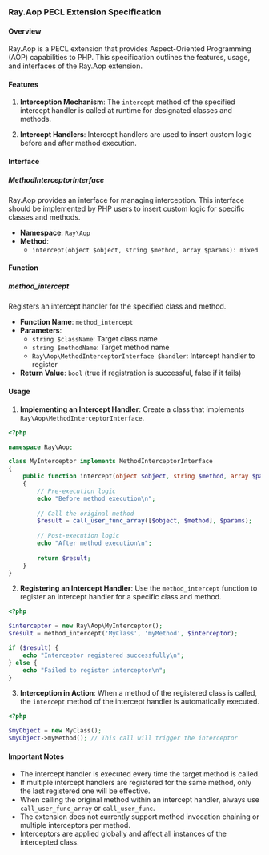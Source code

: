 ### Ray.Aop PECL Extension Specification

#### Overview
Ray.Aop is a PECL extension that provides Aspect-Oriented Programming (AOP) capabilities to PHP. This specification outlines the features, usage, and interfaces of the Ray.Aop extension.

#### Features
1. **Interception Mechanism**:
   The `intercept` method of the specified intercept handler is called at runtime for designated classes and methods.

2. **Intercept Handlers**:
   Intercept handlers are used to insert custom logic before and after method execution.

#### Interface

##### MethodInterceptorInterface

Ray.Aop provides an interface for managing interception. This interface should be implemented by PHP users to insert custom logic for specific classes and methods.

- **Namespace**: `Ray\Aop`
- **Method**:
    - `intercept(object $object, string $method, array $params): mixed`

#### Function

##### method_intercept
Registers an intercept handler for the specified class and method.

- **Function Name**: `method_intercept`
- **Parameters**:
    - `string $className`: Target class name
    - `string $methodName`: Target method name
    - `Ray\Aop\MethodInterceptorInterface $handler`: Intercept handler to register
- **Return Value**: `bool` (true if registration is successful, false if it fails)

#### Usage

1. **Implementing an Intercept Handler**:
   Create a class that implements `Ray\Aop\MethodInterceptorInterface`.

```php
<?php

namespace Ray\Aop;

class MyInterceptor implements MethodInterceptorInterface
{
    public function intercept(object $object, string $method, array $params): mixed
    {
        // Pre-execution logic
        echo "Before method execution\n";
        
        // Call the original method
        $result = call_user_func_array([$object, $method], $params);
        
        // Post-execution logic
        echo "After method execution\n";
        
        return $result;
    }
}
```

2. **Registering an Intercept Handler**:
   Use the `method_intercept` function to register an intercept handler for a specific class and method.

```php
<?php

$interceptor = new Ray\Aop\MyInterceptor();
$result = method_intercept('MyClass', 'myMethod', $interceptor);

if ($result) {
    echo "Interceptor registered successfully\n";
} else {
    echo "Failed to register interceptor\n";
}
```

3. **Interception in Action**:
   When a method of the registered class is called, the `intercept` method of the intercept handler is automatically executed.

```php
<?php

$myObject = new MyClass();
$myObject->myMethod(); // This call will trigger the interceptor
```

#### Important Notes

- The intercept handler is executed every time the target method is called.
- If multiple intercept handlers are registered for the same method, only the last registered one will be effective.
- When calling the original method within an intercept handler, always use `call_user_func_array` or `call_user_func`.
- The extension does not currently support method invocation chaining or multiple interceptors per method.
- Interceptors are applied globally and affect all instances of the intercepted class.